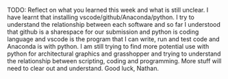TODO: Reflect on what you learned this week and what is still unclear.
I have learnt that installing vscode/github/Anaconda/python. I try to understand the relationship between each software and so far I understood that github is a sharespace for our submission and python is coding language and vscode is the program that I can write, run and test code and Anaconda is with python. I am still trying to find more potential use with python for architectural graphics and grasshopper and trying to understand the relationship between scripting, coding and programming. More stuff will need to clear out and understand. Good luck, Nathan.
